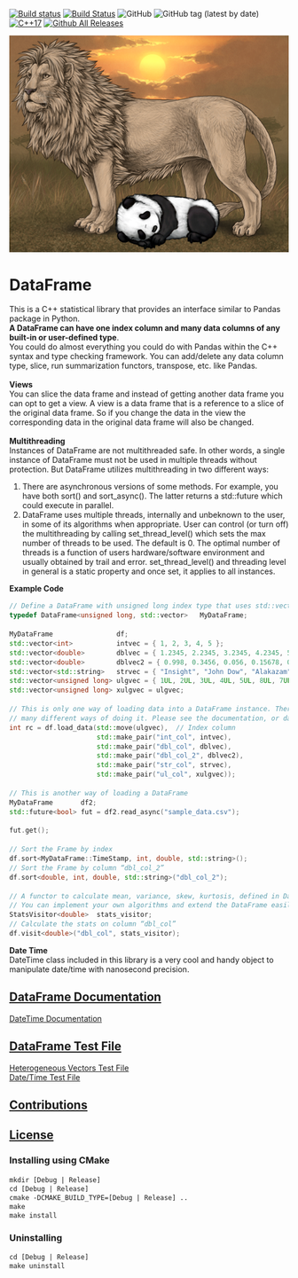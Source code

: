[![Build status](https://ci.appveyor.com/api/projects/status/hjw01qui3bvxs8yi?svg=true)](https://ci.appveyor.com/project/hosseinmoein/dataframe)
[![Build Status](https://travis-ci.org/hosseinmoein/DataFrame.svg?branch=master)](https://travis-ci.org/hosseinmoein/DataFrame)
![GitHub](https://img.shields.io/github/license/hosseinmoein/DataFrame.svg?color=red&style=popout)
![GitHub tag (latest by date)](https://img.shields.io/github/tag-date/hosseinmoein/DataFrame.svg?color=blue&label=Official%20Release&style=popout)
[![C++17](https://img.shields.io/badge/C%2B%2B-17-blue.svg)](https://isocpp.org/std/the-standard )
[![Github All Releases](https://img.shields.io/github/downloads/hosseinmoein/DataFrame/total.svg)]()

![Alt text](docs/pandalion.png "C++ protecting Python")

# DataFrame
This is a C++ statistical library that provides an interface similar to Pandas package in Python.<BR>
<B>A DataFrame can have one index column and many data columns of any built-in or user-defined type</B>.<BR>
You could do almost everything you could do with Pandas within the C++ syntax and type checking framework. You can add/delete any data column type, slice, run summarization functors, transpose, etc. like Pandas.<BR><BR>
<B>Views</B><BR>
You can slice the data frame and instead of getting another data frame you can opt to get a view. A view is a data frame that is a reference to a slice of the original data frame. So if you change the data in the view the corresponding data in the original data frame will also be changed.<BR><BR>
<B>Multithreading</B><BR>
Instances of DataFrame are not multithreaded safe. In other words, a single instance of DataFrame must not be used in multiple threads without protection. But DataFrame utilizes multithreading in two different ways:<BR>
1. There are asynchronous versions of some methods. For example, you have both sort() and sort_async(). The latter returns a std::future which could execute in parallel.
2. DataFrame uses multiple threads, internally and unbeknown to the user, in some of its algorithms when appropriate. User can control (or turn off) the multithreading by calling set_thread_level() which sets the max number of threads to be used. The default is 0. The optimal number of threads is a function of users hardware/software environment and usually obtained by trail and error. set_thread_level() and threading level in general is a static property and once set, it applies to all instances.

<B>Example Code</B>
```CPP
// Define a DataFrame with unsigned long index type that uses std::vector
typedef DataFrame<unsigned long, std::vector>	MyDataFrame;

MyDataFrame                df;
std::vector<int>           intvec = { 1, 2, 3, 4, 5 };
std::vector<double>        dblvec = { 1.2345, 2.2345, 3.2345, 4.2345, 5.2345 };
std::vector<double>        dblvec2 = { 0.998, 0.3456, 0.056, 0.15678, 0.00345, 0.923, 0.06743, 0.1 };
std::vector<std::string>   strvec = { "Insight", "John Dow", "Alakazam", "Persian Prince", "Bugs Bunny" };
std::vector<unsigned long> ulgvec = { 1UL, 2UL, 3UL, 4UL, 5UL, 8UL, 7UL, 6UL }
std::vector<unsigned long> xulgvec = ulgvec;

// This is only one way of loading data into a DataFrame instance. There are
// many different ways of doing it. Please see the documentation, or dataframe_tester.cc
int rc = df.load_data(std::move(ulgvec),  // Index column
                      std::make_pair("int_col", intvec),
                      std::make_pair("dbl_col", dblvec),
                      std::make_pair("dbl_col_2", dblvec2),
                      std::make_pair("str_col", strvec),
                      std::make_pair("ul_col", xulgvec));

// This is another way of loading a DataFrame
MyDataFrame       df2;
std::future<bool> fut = df2.read_async("sample_data.csv");

fut.get();
        
// Sort the Frame by index
df.sort<MyDataFrame::TimeStamp, int, double, std::string>();
// Sort the Frame by column “dbl_col_2”
df.sort<double, int, double, std::string>("dbl_col_2");

// A functor to calculate mean, variance, skew, kurtosis, defined in DataFrameVisitors.h file
// You can implement your own algorithms and extend the DataFrame easily 
StatsVisitor<double>  stats_visitor;
// Calculate the stats on column “dbl_col”
df.visit<double>("dbl_col", stats_visitor);
```
<B>Date Time</B><BR>
DateTime class included in this library is a very cool and handy object to manipulate date/time with nanosecond precision. 

## [DataFrame Documentation](docs/DataFrameDoc.pdf)
[DateTime Documentation](docs/DateTimeDoc.pdf)

## [DataFrame Test File](test/dataframe_tester.cc)
[Heterogeneous Vectors Test File](test/vectors_tester.cc)<BR>
[Date/Time Test File](test/date_time_tester.cc)

## [Contributions](docs/CONTRIBUTING.md)

## [License](License)


### Installing using CMake
```
mkdir [Debug | Release]
cd [Debug | Release]
cmake -DCMAKE_BUILD_TYPE=[Debug | Release] ..
make
make install
```

### Uninstalling

```
cd [Debug | Release]
make uninstall
```
